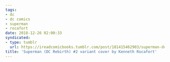 ```yaml
---
tags:
- dc
- dc comics
- superman
- rocafort
date: 2018-12-26 02:00:33
syndicated:
- type: tumblr
  url: https://ireadcomicbooks.tumblr.com/post/181415462903/superman-dc-rebirth-2-variant-cover-by-kenneth
title: 'Superman (DC Rebirth) #2 variant cover by Kenneth Rocafort'
---
```


